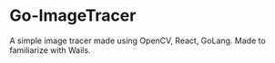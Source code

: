 # Go-ImageTracer
A simple image tracer made using OpenCV, React, GoLang. Made to familiarize with Wails.
